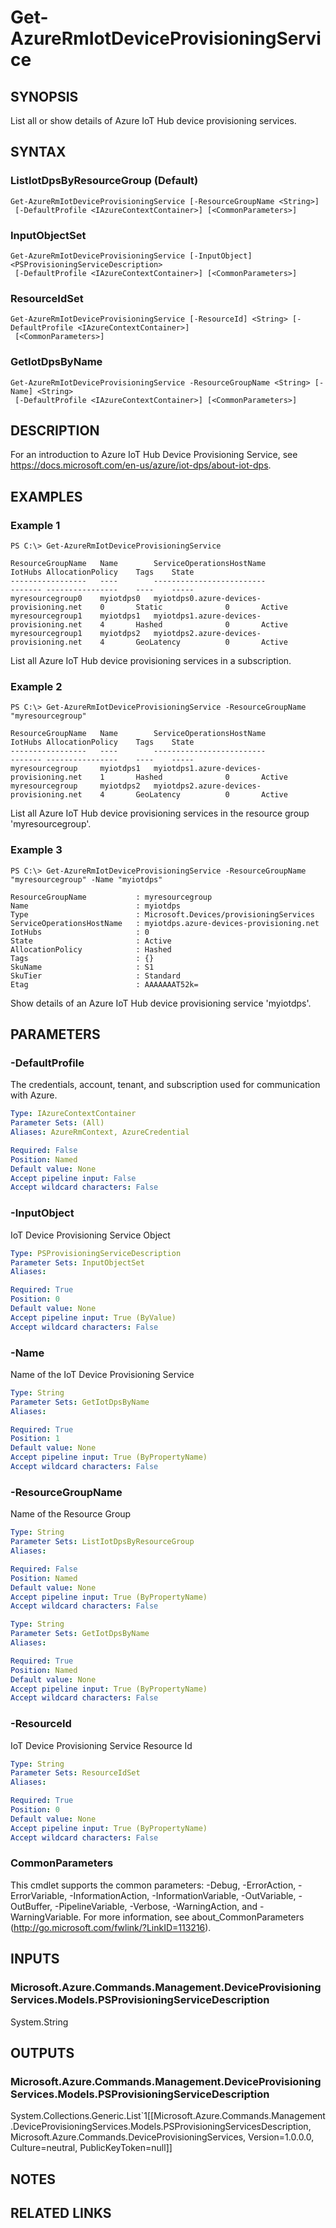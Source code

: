 ﻿---
external help file: Microsoft.Azure.Commands.DeviceProvisioningServices.dll-Help.xml
Module Name: AzureRM.DeviceProvisioningServices
online version: 
schema: 2.0.0
---

# Get-AzureRmIotDeviceProvisioningService

## SYNOPSIS
List all or show details of Azure IoT Hub device provisioning services.

## SYNTAX

### ListIotDpsByResourceGroup (Default)
```
Get-AzureRmIotDeviceProvisioningService [-ResourceGroupName <String>]
 [-DefaultProfile <IAzureContextContainer>] [<CommonParameters>]
```

### InputObjectSet
```
Get-AzureRmIotDeviceProvisioningService [-InputObject] <PSProvisioningServiceDescription>
 [-DefaultProfile <IAzureContextContainer>] [<CommonParameters>]
```

### ResourceIdSet
```
Get-AzureRmIotDeviceProvisioningService [-ResourceId] <String> [-DefaultProfile <IAzureContextContainer>]
 [<CommonParameters>]
```

### GetIotDpsByName
```
Get-AzureRmIotDeviceProvisioningService -ResourceGroupName <String> [-Name] <String>
 [-DefaultProfile <IAzureContextContainer>] [<CommonParameters>]
```

## DESCRIPTION
For an introduction to Azure IoT Hub Device Provisioning Service, see https://docs.microsoft.com/en-us/azure/iot-dps/about-iot-dps.

## EXAMPLES

### Example 1
```
PS C:\> Get-AzureRmIotDeviceProvisioningService

ResourceGroupName	Name		ServiceOperationsHostName					IotHubs	AllocationPolicy	Tags	State
-----------------	----        -------------------------					------- ----------------	----	-----	
myresourcegroup0	myiotdps0	myiotdps0.azure-devices-provisioning.net	0       Static				0		Active
myresourcegroup1    myiotdps1	myiotdps1.azure-devices-provisioning.net	4       Hashed				0		Active
myresourcegroup1    myiotdps2	myiotdps2.azure-devices-provisioning.net	4       GeoLatency			0		Active
```

List all Azure IoT Hub device provisioning services in a subscription.

### Example 2
```
PS C:\> Get-AzureRmIotDeviceProvisioningService -ResourceGroupName "myresourcegroup"

ResourceGroupName	Name		ServiceOperationsHostName					IotHubs	AllocationPolicy	Tags	State
-----------------	----        -------------------------					------- ----------------	----	-----
myresourcegroup		myiotdps1	myiotdps1.azure-devices-provisioning.net	1       Hashed				0		Active
myresourcegroup     myiotdps2	myiotdps2.azure-devices-provisioning.net	4       GeoLatency			0		Active
```

List all Azure IoT Hub device provisioning services in the resource group 'myresourcegroup'.

### Example 3
```
PS C:\> Get-AzureRmIotDeviceProvisioningService -ResourceGroupName "myresourcegroup" -Name "myiotdps"

ResourceGroupName			: myresourcegroup
Name						: myiotdps
Type						: Microsoft.Devices/provisioningServices
ServiceOperationsHostName	: myiotdps.azure-devices-provisioning.net
IotHubs						: 0
State						: Active
AllocationPolicy			: Hashed
Tags						: {}
SkuName						: S1
SkuTier						: Standard
Etag						: AAAAAAAT52k=
```

Show details of an Azure IoT Hub device provisioning service 'myiotdps'.

## PARAMETERS

### -DefaultProfile
The credentials, account, tenant, and subscription used for communication with Azure.

```yaml
Type: IAzureContextContainer
Parameter Sets: (All)
Aliases: AzureRmContext, AzureCredential

Required: False
Position: Named
Default value: None
Accept pipeline input: False
Accept wildcard characters: False
```

### -InputObject
IoT Device Provisioning Service Object

```yaml
Type: PSProvisioningServiceDescription
Parameter Sets: InputObjectSet
Aliases: 

Required: True
Position: 0
Default value: None
Accept pipeline input: True (ByValue)
Accept wildcard characters: False
```

### -Name
Name of the IoT Device Provisioning Service

```yaml
Type: String
Parameter Sets: GetIotDpsByName
Aliases: 

Required: True
Position: 1
Default value: None
Accept pipeline input: True (ByPropertyName)
Accept wildcard characters: False
```

### -ResourceGroupName
Name of the Resource Group

```yaml
Type: String
Parameter Sets: ListIotDpsByResourceGroup
Aliases: 

Required: False
Position: Named
Default value: None
Accept pipeline input: True (ByPropertyName)
Accept wildcard characters: False
```

```yaml
Type: String
Parameter Sets: GetIotDpsByName
Aliases: 

Required: True
Position: Named
Default value: None
Accept pipeline input: True (ByPropertyName)
Accept wildcard characters: False
```

### -ResourceId
IoT Device Provisioning Service Resource Id

```yaml
Type: String
Parameter Sets: ResourceIdSet
Aliases: 

Required: True
Position: 0
Default value: None
Accept pipeline input: True (ByPropertyName)
Accept wildcard characters: False
```

### CommonParameters
This cmdlet supports the common parameters: -Debug, -ErrorAction, -ErrorVariable, -InformationAction, -InformationVariable, -OutVariable, -OutBuffer, -PipelineVariable, -Verbose, -WarningAction, and -WarningVariable. For more information, see about_CommonParameters (http://go.microsoft.com/fwlink/?LinkID=113216).

## INPUTS

### Microsoft.Azure.Commands.Management.DeviceProvisioningServices.Models.PSProvisioningServiceDescription
System.String

## OUTPUTS

### Microsoft.Azure.Commands.Management.DeviceProvisioningServices.Models.PSProvisioningServiceDescription
System.Collections.Generic.List`1[[Microsoft.Azure.Commands.Management.DeviceProvisioningServices.Models.PSProvisioningServicesDescription, Microsoft.Azure.Commands.DeviceProvisioningServices, Version=1.0.0.0, Culture=neutral, PublicKeyToken=null]]

## NOTES

## RELATED LINKS

